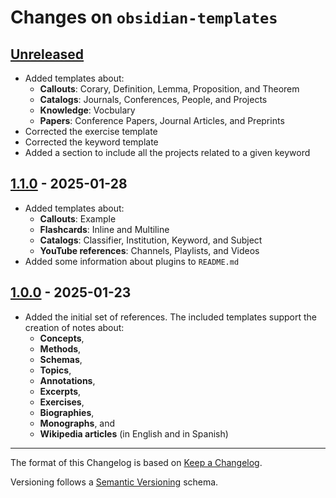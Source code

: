 # Changes on `obsidian-templates`

## [Unreleased]
- Added templates about:
  - **Callouts**: Corary, Definition, Lemma, Proposition, and Theorem
  - **Catalogs**: Journals, Conferences, People, and Projects
  - **Knowledge**: Vocbulary
  - **Papers**: Conference Papers, Journal Articles, and Preprints
- Corrected the exercise template
- Corrected the keyword template
- Added a section to include all the projects related to a given keyword


## [1.1.0] - 2025-01-28
- Added templates about:
  - **Callouts**: Example
  - **Flashcards**: Inline and Multiline
  - **Catalogs**: Classifier, Institution, Keyword, and Subject
  - **YouTube references**: Channels, Playlists, and Videos
- Added some information about plugins to `README.md`

## [1.0.0] - 2025-01-23
- Added the initial set of references. The included templates support the creation of notes about:
  - **Concepts**,
  - **Methods**,
  - **Schemas**,
  - **Topics**,
  - **Annotations**,
  - **Excerpts**,
  - **Exercises**,
  - **Biographies**,
  - **Monographs**, and
  - **Wikipedia articles** (in English and in Spanish)

[unreleased]: https://github.com/ttyrho/obsidian-templates/compare/1.1.0...HEAD
[1.1.0]: https://github.com/ttyrho/obsidian-templates/releases/tag/1.1.0
[1.0.0]: https://github.com/ttyrho/obsidian-templates/releases/tag/1.0.0

---

The format of this Changelog is based on [Keep a Changelog](https://keepachangelog.com/en/1.1.0/).

Versioning follows a [Semantic Versioning](https://semver.org/spec/v2.0.0.html) schema.
